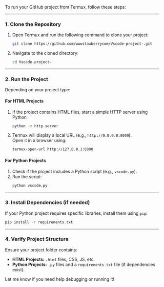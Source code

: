 To run your GitHub project from Termux, follow these steps:

---

### **1. Clone the Repository**
1. Open Termux and run the following command to clone your project:
   ```bash
   git clone https://github.com/wwwstawberrycom/Vscode-project-.git
   ```

2. Navigate to the cloned directory:
   ```bash
   cd Vscode-project-
   ```

---

### **2. Run the Project**
Depending on your project type:

#### **For HTML Projects**
1. If the project contains HTML files, start a simple HTTP server using Python:
   ```bash
   python -m http.server
   ```
2. Termux will display a local URL (e.g., `http://0.0.0.0:8000`).  
   Open it in a browser using:
   ```bash
   termux-open-url http://127.0.0.1:8000
   ```

#### **For Python Projects**
1. Check if the project includes a Python script (e.g., `vscode.py`).
2. Run the script:
   ```bash
   python vscode.py
   ```

---

### **3. Install Dependencies (if needed)**
If your Python project requires specific libraries, install them using `pip`:
```bash
pip install -r requirements.txt
```

---

### **4. Verify Project Structure**
Ensure your project folder contains:
- **HTML Projects:** `.html` files, CSS, JS, etc.
- **Python Projects:** `.py` files and a `requirements.txt` file (if dependencies exist).

Let me know if you need help debugging or running it!
